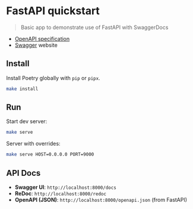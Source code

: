 # FastAPI quickstart
> Basic app to demonstrate use of FastAPI with SwaggerDocs

- [OpenAPI specification](https://swagger.io/specification/)
- [Swagger](https://swagger.io/) website

## Install

Install Poetry globally with `pip` or `pipx`.

```sh
make install
```

## Run

Start dev server:

```sh
make serve
```
Server with overrides:

```sh
make serve HOST=0.0.0.0 PORT=9000
```

## API Docs

- **Swagger UI**: `http://localhost:8000/docs`
- **ReDoc**: `http://localhost:8000/redoc`
- **OpenAPI (JSON)**: `http://localhost:8000/openapi.json` (from FastAPI)
